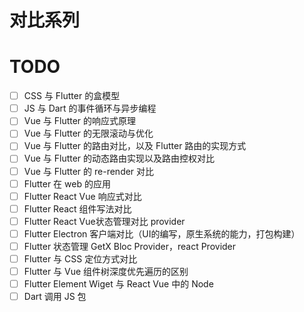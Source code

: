 # 对比系列

# TODO

- [ ] CSS 与 Flutter 的盒模型
- [ ] JS 与 Dart 的事件循环与异步编程
- [ ] Vue 与 Flutter 的响应式原理
- [ ] Vue 与 Flutter 的无限滚动与优化
- [ ] Vue 与 Flutter 的路由对比，以及 Flutter 路由的实现方式
- [ ] Vue 与 Flutter 的动态路由实现以及路由控权对比
- [ ] Vue 与 Flutter 的 re-render 对比
- [ ] Flutter 在 web 的应用
- [ ] Flutter React Vue 响应式对比
- [ ] Flutter React 组件写法对比
- [ ] Flutter React Vue状态管理对比 provider
- [ ] Flutter Electron 客户端对比（UI的编写，原生系统的能力，打包构建）
- [ ] Flutter 状态管理 GetX Bloc Provider，react Provider
- [ ] Flutter 与 CSS 定位方式对比
- [ ] Flutter 与 Vue 组件树深度优先遍历的区别
- [ ] Flutter Element Wiget 与 React Vue 中的 Node
- [ ] Dart 调用 JS 包
